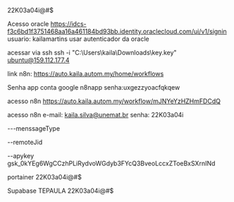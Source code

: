 22K03a04i@#$

Acesso oracle
https://idcs-f3c6bd1f3751468aa16a461184bd93bb.identity.oraclecloud.com/ui/v1/signin
usuario: kailamartins
usar autenticador da oracle


acessar via ssh
ssh -i "C:\Users\kaila\Downloads\key.key" ubuntu@159.112.177.4


link n8n: https://auto.kaila.autom.my/home/workflows


Senha app conta google
n8napp
senha:uxgezzyoacfqkqew

acesso n8n
https://auto.kaila.autom.my/workflow/mJNYeYzHZHmFDCdQ


acesso n8n
e-mail: kaila.silva@unemat.br
senha: 22K03a04i


---menssageType

--remoteJid

--apykey
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


portainer
22K03a04i@#$

Supabase
TEPAULA
22K03a04i@#$